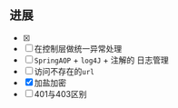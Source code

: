 ## 进展
 - [x] 
 - [ ] 在控制层做统一异常处理 
 - [ ] `SpringAOP` + `log4J` + 注解的 日志管理
 - [ ] 访问不存在的`url`
 - [x] 加盐加密
 - [ ] 401与403区别
<!--stackedit_data:
eyJoaXN0b3J5IjpbLTM4OTQxODcwMV19
-->
